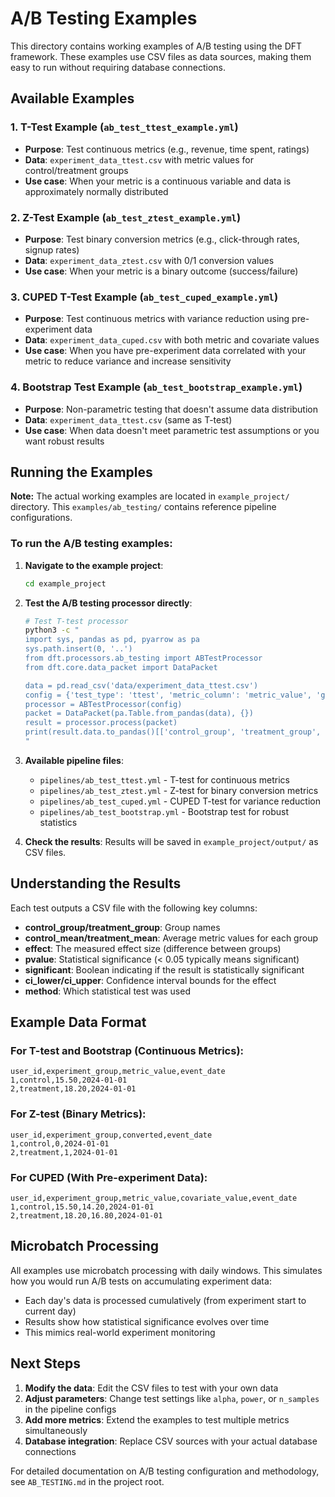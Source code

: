 # A/B Testing Examples

This directory contains working examples of A/B testing using the DFT framework. These examples use CSV files as data sources, making them easy to run without requiring database connections.

## Available Examples

### 1. T-Test Example (`ab_test_ttest_example.yml`)
- **Purpose**: Test continuous metrics (e.g., revenue, time spent, ratings)
- **Data**: `experiment_data_ttest.csv` with metric values for control/treatment groups
- **Use case**: When your metric is a continuous variable and data is approximately normally distributed

### 2. Z-Test Example (`ab_test_ztest_example.yml`) 
- **Purpose**: Test binary conversion metrics (e.g., click-through rates, signup rates)
- **Data**: `experiment_data_ztest.csv` with 0/1 conversion values
- **Use case**: When your metric is a binary outcome (success/failure)

### 3. CUPED T-Test Example (`ab_test_cuped_example.yml`)
- **Purpose**: Test continuous metrics with variance reduction using pre-experiment data
- **Data**: `experiment_data_cuped.csv` with both metric and covariate values
- **Use case**: When you have pre-experiment data correlated with your metric to reduce variance and increase sensitivity

### 4. Bootstrap Test Example (`ab_test_bootstrap_example.yml`)
- **Purpose**: Non-parametric testing that doesn't assume data distribution
- **Data**: `experiment_data_ttest.csv` (same as T-test)
- **Use case**: When data doesn't meet parametric test assumptions or you want robust results

## Running the Examples

**Note:** The actual working examples are located in `example_project/` directory. This `examples/ab_testing/` contains reference pipeline configurations.

### To run the A/B testing examples:

1. **Navigate to the example project**:
   ```bash
   cd example_project
   ```

2. **Test the A/B testing processor directly**:
   ```bash
   # Test T-test processor
   python3 -c "
   import sys, pandas as pd, pyarrow as pa
   sys.path.insert(0, '..')
   from dft.processors.ab_testing import ABTestProcessor
   from dft.core.data_packet import DataPacket
   
   data = pd.read_csv('data/experiment_data_ttest.csv')
   config = {'test_type': 'ttest', 'metric_column': 'metric_value', 'group_column': 'experiment_group', 'control_group': 'control', 'treatment_group': 'treatment', 'alpha': 0.05, 'test_direction': 'relative', 'calculate_mde': True, 'power': 0.8}
   processor = ABTestProcessor(config)
   packet = DataPacket(pa.Table.from_pandas(data), {})
   result = processor.process(packet)
   print(result.data.to_pandas()[['control_group', 'treatment_group', 'control_mean', 'treatment_mean', 'effect', 'pvalue', 'significant']])
   "
   ```

3. **Available pipeline files**:
   - `pipelines/ab_test_ttest.yml` - T-test for continuous metrics
   - `pipelines/ab_test_ztest.yml` - Z-test for binary conversion metrics  
   - `pipelines/ab_test_cuped.yml` - CUPED T-test for variance reduction
   - `pipelines/ab_test_bootstrap.yml` - Bootstrap test for robust statistics

4. **Check the results**:
   Results will be saved in `example_project/output/` as CSV files.

## Understanding the Results

Each test outputs a CSV file with the following key columns:

- **control_group/treatment_group**: Group names
- **control_mean/treatment_mean**: Average metric values for each group
- **effect**: The measured effect size (difference between groups)
- **pvalue**: Statistical significance (< 0.05 typically means significant)
- **significant**: Boolean indicating if the result is statistically significant
- **ci_lower/ci_upper**: Confidence interval bounds for the effect
- **method**: Which statistical test was used

## Example Data Format

### For T-test and Bootstrap (Continuous Metrics):
```csv
user_id,experiment_group,metric_value,event_date
1,control,15.50,2024-01-01
2,treatment,18.20,2024-01-01
```

### For Z-test (Binary Metrics):
```csv
user_id,experiment_group,converted,event_date
1,control,0,2024-01-01
2,treatment,1,2024-01-01
```

### For CUPED (With Pre-experiment Data):
```csv
user_id,experiment_group,metric_value,covariate_value,event_date
1,control,15.50,14.20,2024-01-01
2,treatment,18.20,16.80,2024-01-01
```

## Microbatch Processing

All examples use microbatch processing with daily windows. This simulates how you would run A/B tests on accumulating experiment data:

- Each day's data is processed cumulatively (from experiment start to current day)
- Results show how statistical significance evolves over time
- This mimics real-world experiment monitoring

## Next Steps

1. **Modify the data**: Edit the CSV files to test with your own data
2. **Adjust parameters**: Change test settings like `alpha`, `power`, or `n_samples` in the pipeline configs
3. **Add more metrics**: Extend the examples to test multiple metrics simultaneously
4. **Database integration**: Replace CSV sources with your actual database connections

For detailed documentation on A/B testing configuration and methodology, see `AB_TESTING.md` in the project root.